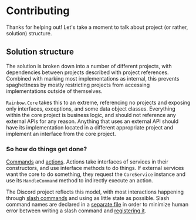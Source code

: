 # Contributing
Thanks for helping out! Let's take a moment to talk about project (or rather, solution) structure.

## Solution structure
The solution is broken down into a number of different projects, with dependencies between projects described with project references.
Combined with marking most implementations as internal, this prevents spaghettness by mostly restricting projects from accessing implementations
outside of themselves.

`Rainbow.Core` takes this to an extreme, referencing no projects and exposing only interfaces, exceptions, and some
data object classes. Everything within the core project is business logic, and should not reference any external APIs for any reason. Anything
that uses an external API should have its implementation located in a different appropriate project and implement an interface from the core
project.

### So how do things get done?
[Commands](https://github.com/RainbowGuard/rainbow/tree/main/src/Rainbow.Core/Commands) and [actions](https://github.com/RainbowGuard/rainbow/tree/main/src/Rainbow.Core/Internal/Actions).
Actions take interfaces of services in their constructors, and use interface methods to do things. If external services
want the core to do something, they request the `CoreService` instance and use its `HandleCommand` method to indirectly execute an action.

The Discord project reflects this model, with most interactions happening through [slash commands](https://github.com/RainbowGuard/rainbow/tree/main/src/Rainbow.Discord/Internal/SlashCommands) and using as little state as possible.
Slash command names are declared in a [separate file](https://github.com/RainbowGuard/rainbow/blob/main/src/Rainbow.Discord/Internal/SlashCommandNames.cs) in order
to minimize human error between writing a slash command and [registering it](https://github.com/RainbowGuard/rainbow/blob/d92735979e9778ecaeb76fd327500cc906249a8f/src/Rainbow.Discord/Internal/Events/ClientReady.cs#L16-L29).
